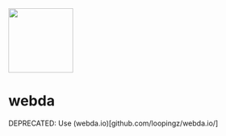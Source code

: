 <img src="https://webda.io/images/webda.svg" width="128px" />

# webda

DEPRECATED: Use (webda.io)[github.com/loopingz/webda.io/]
